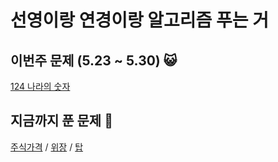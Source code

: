 # 선영이랑 연경이랑 알고리즘 푸는 거
## 이번주 문제 (5.23 ~ 5.30) 😺
[124 나라의 숫자](https://programmers.co.kr/learn/courses/30/lessons/12899)

## 지금까지 푼 문제 🥳
[주식가격](https://programmers.co.kr/learn/courses/30/lessons/42584) / [위장](https://programmers.co.kr/learn/courses/30/lessons/42578) / [탑](https://programmers.co.kr/learn/courses/30/lessons/42588
) 
